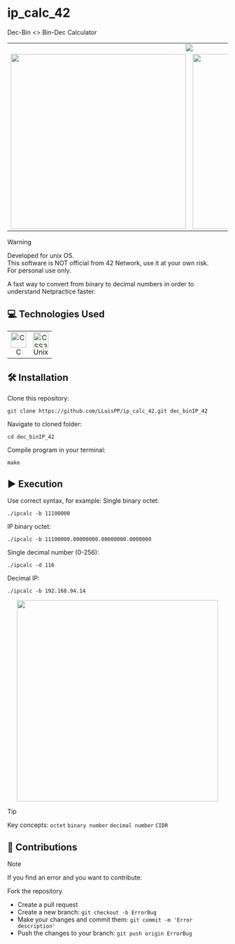 # ip_calc_42
Dec-Bin &lt;> Bin-Dec Calculator

<div align="center">
<table>
  <tr>
    <td colspan="3" align="center"><a href="#"><img src="https://github.com/user-attachments/assets/74519f50-8f67-4aa6-b7ed-61842d6cee32"></a></td>
  </tr>
  <tr>
    <td align="center"><a href="#"><img width="400" src="https://github.com/user-attachments/assets/d3c5ff4c-0195-448a-b7be-386ee0bc5b1d"></a></td>
    <td align="center"><a href="#"><img width="400" src="https://github.com/user-attachments/assets/b3587636-ca70-4c59-be27-0bf4b4ba6d83"></a></td>
  </tr>
</table>

</div>

> [!WARNING]
> Developed for unix OS.<br>
> This software is NOT official from 42 Network, use it at your own risk.<br>
> For personal use only.

<div text-align="left">


A fast way to convert from binary to decimal numbers in order to understand Netpractice faster.


<h2>💻 Technologies Used</h2>

<div align="center">
<table>
  <tr align="center">
      <td>
        <a href="#"><img src="https://cdn.jsdelivr.net/gh/devicons/devicon@latest/icons/c/c-original.svg" alt="C" width="35" height="35"/></a><br>C
      </td>
      <td>
        <a href="#"><img src="https://cdn.jsdelivr.net/gh/devicons/devicon@latest/icons/unix/unix-original.svg" alt="CSS3" width="35" height="35"/></a><br>Unix<br>
      </td>
  </tr>
</table>

</div>

<h2>🛠️ Installation</h2>

<div align="left">
Clone this repository:
  
`````
git clone https://github.com/LLuisPP/ip_calc_42.git dec_binIP_42
`````

Navigate to cloned folder:

`````
cd dec_binIP_42
`````
Compile program in your terminal:
  
`````
make
`````
</div>

<h2>▶️ Execution</h2>

Use correct syntax, for example:
Single binary octet:
`````
./ipcalc -b 11100000
`````
IP binary octet:
`````
./ipcalc -b 11100000.00000000.00000000.0000000
`````
Single decimal number (0-256):
`````
./ipcalc -d 116
`````
Decimal IP:
`````
./ipcalc -b 192.168.94.14
`````
<div align="center">
<a href="#"><img width="460" src=""></a>
</div>



</div>

> [!TIP]
> Key concepts: `octet` `binary number` `decimal number` `CIDR`

<h2>🤝 Contributions</h2>

> [!NOTE]
> If you find an error and you want to contribute:
 
Fork the repository  
- Create a pull request
- Create a new branch: `git checkout -b ErrorBug`
- Make your changes and commit them: `git commit -m 'Error description'`
- Push the changes to your branch: `git push origin ErrorBug`
